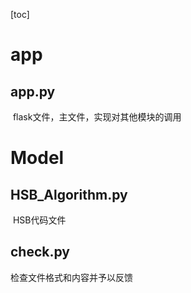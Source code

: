[toc]

# app

## app.py

​		flask文件，主文件，实现对其他模块的调用

# Model

## HSB_Algorithm.py

​		HSB代码文件

## check.py

检查文件格式和内容并予以反馈

